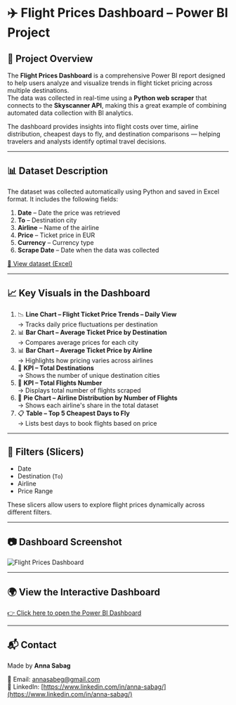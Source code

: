 # ✈️ Flight Prices Dashboard – Power BI Project

## 🚀 Project Overview

The **Flight Prices Dashboard** is a comprehensive Power BI report designed to help users analyze and visualize trends in flight ticket pricing across multiple destinations.  
The data was collected in real-time using a **Python web scraper** that connects to the **Skyscanner API**, making this a great example of combining automated data collection with BI analytics.

The dashboard provides insights into flight costs over time, airline distribution, cheapest days to fly, and destination comparisons — helping travelers and analysts identify optimal travel decisions.

---

## 📊 Dataset Description

The dataset was collected automatically using Python and saved in Excel format. It includes the following fields:

1. **Date** – Date the price was retrieved  
2. **To** – Destination city  
3. **Airline** – Name of the airline  
4. **Price** – Ticket price in EUR  
5. **Currency** – Currency type  
6. **Scrape Date** – Date when the data was collected

[🔗 View dataset (Excel)](./flights_TLV_multi_dest.xlsx)

---

## 📈 Key Visuals in the Dashboard

1. 📉 **Line Chart – Flight Ticket Price Trends – Daily View**  
   → Tracks daily price fluctuations per destination  
2. 📊 **Bar Chart – Average Ticket Price by Destination**  
   → Compares average prices for each city  
3. 📊 **Bar Chart – Average Ticket Price by Airline**  
   → Highlights how pricing varies across airlines  
4. 🧮 **KPI – Total Destinations**  
   → Shows the number of unique destination cities  
5. 🧮 **KPI – Total Flights Number**  
   → Displays total number of flights scraped  
6. 🍩 **Pie Chart – Airline Distribution by Number of Flights**  
   → Shows each airline's share in the total dataset  
7. 📋 **Table – Top 5 Cheapest Days to Fly**  
   → Lists best days to book flights based on price  

---

## 🧩 Filters (Slicers)

- Date  
- Destination (`To`)  
- Airline  
- Price Range  

These slicers allow users to explore flight prices dynamically across different filters.

---

## 📷 Dashboard Screenshot

![Flight Prices Dashboard](./1073fee8-e883-4e3d-a24b-a787ea277d44.png)

---

## 🌍 View the Interactive Dashboard

[👉 Click here to open the Power BI Dashboard](https://app.powerbi.com/groups/me/reports/5fb537e0-ae66-449f-b391-6db356668ff1/2182514f1b0e7b843abe?experience=power-bi)

---

## 📬 Contact

Made by **Anna Sabag**

📧 Email: [annasabeg@gmail.com](mailto:annasabeg@gmail.com)  
🔗 LinkedIn: [https://www.linkedin.com/in/anna-sabag/](https://www.linkedin.com/in/anna-sabag/)
